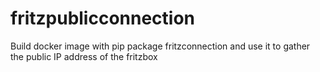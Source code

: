# fritzpublicconnection
Build docker image with pip package fritzconnection and use it to gather the public IP address of the fritzbox
